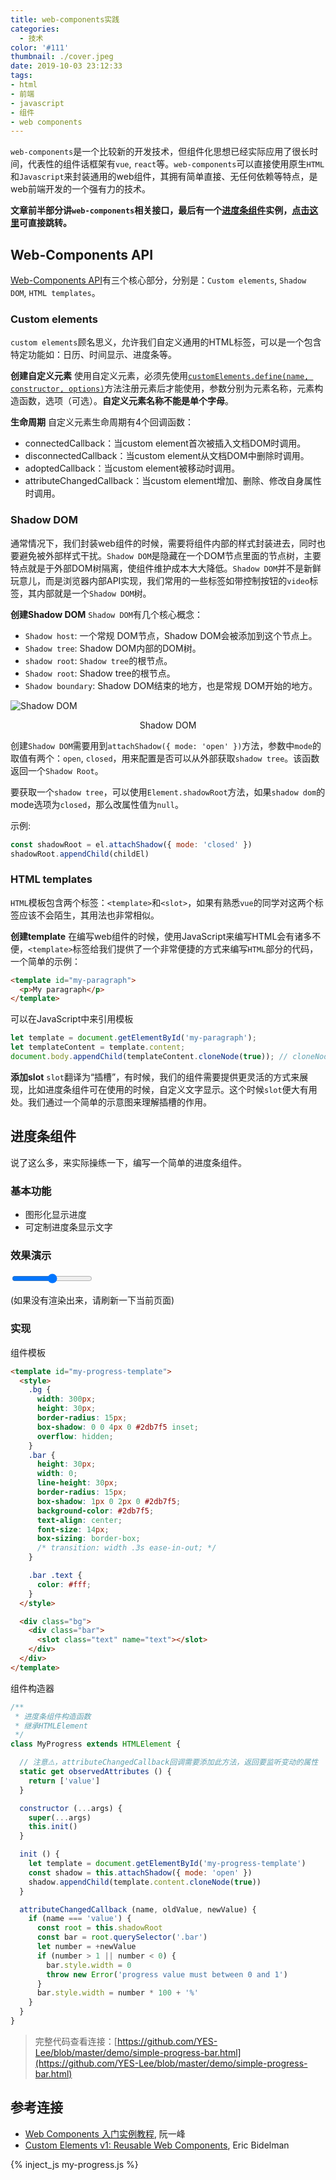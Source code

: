 ```yaml
---
title: web-components实践
categories:
  - 技术
color: '#111'
thumbnail: ./cover.jpeg
date: 2019-10-03 23:12:33
tags:
- html
- 前端
- javascript
- 组件
- web components
---
```


`web-components`是一个比较新的开发技术，但组件化思想已经实际应用了很长时间，代表性的组件话框架有`vue`, `react`等。`web-components`可以直接使用原生`HTML`和`Javascript`来封装通用的web组件，其拥有简单直接、无任何依赖等特点，是web前端开发的一个强有力的技术。
<!-- more -->

**文章前半部分讲`web-components`相关接口，最后有一个[进度条组件](#进度条组件)实例，[点击这里](#进度条组件)可直接跳转。**

## Web-Components API

[Web-Components API](https://developer.mozilla.org/zh-CN/docs/Web/Web_Components)有三个核心部分，分别是：`Custom elements`, `Shadow DOM`, `HTML templates`。

### Custom elements

`custom elements`顾名思义，允许我们自定义通用的HTML标签，可以是一个包含特定功能如：日历、时间显示、进度条等。

**创建自定义元素**
使用自定义元素，必须先使用[`customElements.define(name, constructor, options)`](https://developer.mozilla.org/zh-CN/docs/Web/API/CustomElementRegistry/define)方法注册元素后才能使用，参数分别为元素名称，元素构造函数，选项（可选）。**自定义元素名称不能是单个字母**。

**生命周期**
自定义元素生命周期有4个回调函数：

* connectedCallback：当custom element首次被插入文档DOM时调用。
* disconnectedCallback：当custom element从文档DOM中删除时调用。
* adoptedCallback：当custom element被移动时调用。
* attributeChangedCallback：当custom element增加、删除、修改自身属性时调用。

### Shadow DOM

通常情况下，我们封装web组件的时候，需要将组件内部的样式封装进去，同时也要避免被外部样式干扰。`Shadow DOM`是隐藏在一个DOM节点里面的节点树，主要特点就是于外部DOM树隔离，使组件维护成本大大降低。`Shadow DOM`并不是新鲜玩意儿，而是浏览器内部API实现，我们常用的一些标签如带控制按钮的`video`标签，其内部就是一个`Shadow DOM`树。

**创建Shadow DOM**
`Shadow DOM`有几个核心概念：

* `Shadow host`: 一个常规 DOM节点，Shadow DOM会被添加到这个节点上。
* `Shadow tree`: Shadow DOM内部的DOM树。
* `shadow root`: `Shadow tree`的根节点。
* `Shadow root`: Shadow tree的根节点。
* `Shadow boundary`: Shadow DOM结束的地方，也是常规 DOM开始的地方。

![Shadow DOM](./shadow-dom.png)
<center>Shadow DOM</center>

创建`Shadow DOM`需要用到`attachShadow({ mode: 'open' })`方法，参数中`mode`的取值有两个：`open`, `closed`，用来配置是否可以从外部获取`shadow tree`。该函数返回一个`Shadow Root`。

要获取一个`shadow tree`，可以使用`Element.shadowRoot`方法，如果`shadow dom`的mode选项为`closed`，那么改属性值为`null`。

示例:

```javascript
const shadowRoot = el.attachShadow({ mode: 'closed' })
shadowRoot.appendChild(childEl)
```

### HTML templates

`HTML`模板包含两个标签：`<template>`和`<slot>`，如果有熟悉`vue`的同学对这两个标签应该不会陌生，其用法也非常相似。

**创建template**
在编写web组件的时候，使用JavaScript来编写HTML会有诸多不便，`<template>`标签给我们提供了一个非常便捷的方式来编写`HTML`部分的代码，一个简单的示例：

```html
<template id="my-paragraph">
  <p>My paragraph</p>
</template>
```

可以在JavaScript中来引用模板

```javascript
let template = document.getElementById('my-paragraph');
let templateContent = template.content;
document.body.appendChild(templateContent.cloneNode(true)); // cloneNode方法克隆整个节点，为了避免模板在多个地方被引用引发问题
```

**添加slot**
`slot`翻译为“插槽”，有时候，我们的组件需要提供更灵活的方式来展现，比如进度条组件可在使用的时候，自定义文字显示。这个时候`slot`便大有用处。我们通过一个简单的示意图来理解插槽的作用。

## 进度条组件

说了这么多，来实际操练一下，编写一个简单的进度条组件。

### 基本功能

* 图形化显示进度
* 可定制进度条显示文字

### 效果演示

<input type="range" id="range-btn" min="0" max="1" step="0.01" value="0.5">

<!-- 使用组件 -->
<div id="my-progress-mount"></div>

(如果没有渲染出来，请刷新一下当前页面)

### 实现

组件模板

```html
<template id="my-progress-template">
  <style>
    .bg {
      width: 300px;
      height: 30px;
      border-radius: 15px;
      box-shadow: 0 0 4px 0 #2db7f5 inset;
      overflow: hidden;
    }
    .bar {
      height: 30px;
      width: 0;
      line-height: 30px;
      border-radius: 15px;
      box-shadow: 1px 0 2px 0 #2db7f5;
      background-color: #2db7f5;
      text-align: center;
      font-size: 14px;
      box-sizing: border-box;
      /* transition: width .3s ease-in-out; */
    }

    .bar .text {
      color: #fff;
    }
  </style>

  <div class="bg">
    <div class="bar">
      <slot class="text" name="text"></slot>
    </div>
  </div>
</template>
```

组件构造器

```javascript
/**
 * 进度条组件构造函数
 * 继承HTMLElement
 */
class MyProgress extends HTMLElement {

  // 注意⚠️，attributeChangedCallback回调需要添加此方法，返回要监听变动的属性
  static get observedAttributes () {
    return ['value']
  }

  constructor (...args) {
    super(...args)
    this.init()
  }

  init () {
    let template = document.getElementById('my-progress-template')
    const shadow = this.attachShadow({ mode: 'open' })
    shadow.appendChild(template.content.cloneNode(true))
  }

  attributeChangedCallback (name, oldValue, newValue) {
    if (name === 'value') {
      const root = this.shadowRoot
      const bar = root.querySelector('.bar')
      let number = +newValue
      if (number > 1 || number < 0) {
        bar.style.width = 0
        throw new Error('progress value must between 0 and 1')
      }
      bar.style.width = number * 100 + '%'
    }
  }
}
```

> 完整代码查看连接：[https://github.com/YES-Lee/blob/master/demo/simple-progress-bar.html](https://github.com/YES-Lee/blob/master/demo/simple-progress-bar.html)

## 参考连接

* [Web Components 入门实例教程](http://www.ruanyifeng.com/blog/2019/08/web_components.html), 阮一峰
* [Custom Elements v1: Reusable Web Components](https://developers.google.com/web/fundamentals/customelements), Eric Bidelman

{% inject_js my-progress.js %}
